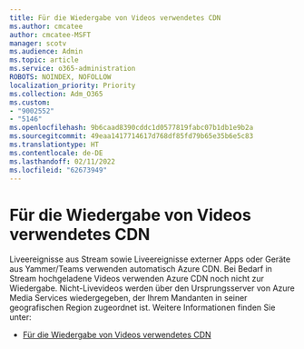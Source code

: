 ```yaml
---
title: Für die Wiedergabe von Videos verwendetes CDN
ms.author: cmcatee
author: cmcatee-MSFT
manager: scotv
ms.audience: Admin
ms.topic: article
ms.service: o365-administration
ROBOTS: NOINDEX, NOFOLLOW
localization_priority: Priority
ms.collection: Adm_O365
ms.custom:
- "9002552"
- "5146"
ms.openlocfilehash: 9b6caad8390cddc1d0577819fabc07b1db1e9b2a
ms.sourcegitcommit: 49eaa1417714617d768df85fd79b65e35b6e5c83
ms.translationtype: HT
ms.contentlocale: de-DE
ms.lasthandoff: 02/11/2022
ms.locfileid: "62673949"
---
```

# <a name="cdn-used-for-video-playback"></a>Für die Wiedergabe von Videos verwendetes CDN

Liveereignisse aus Stream sowie Liveereignisse externer Apps oder Geräte aus Yammer/Teams verwenden automatisch Azure CDN. Bei Bedarf in Stream hochgeladene Videos verwenden Azure CDN noch nicht zur Wiedergabe. Nicht-Livevideos werden über den Ursprungsserver von Azure Media Services wiedergegeben, der Ihrem Mandanten in seiner geografischen Region zugeordnet ist. Weitere Informationen finden Sie unter:

- [Für die Wiedergabe von Videos verwendetes CDN](https://docs.microsoft.com/stream/network-overview#cdn-used-for-video-playback)

